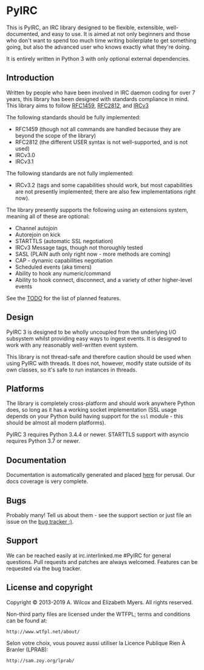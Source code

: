 # PyIRC
This is PyIRC, an IRC library designed to be flexible, extensible, well-
documented, and easy to use. It is aimed at not only beginners and those who
don't want to spend too much time writing boilerplate to get something going¸
but also the advanced user who knows exactly what they're doing.

It is entirely written in Python 3 with only optional external dependencies.

## Introduction
Written by people who have been involved in IRC daemon coding for over 7
years, this library has been designed with standards compliance in mind. This
library aims to follow [RFC1459](http://tools.ietf.org/html/rfc1459.html),
[RFC2812](http://tools.ietf.org/html/rfc2812.html), and
[IRCv3](http://ircv3.org)

The following standards should be fully implemented:
* RFC1459 (though not all commands are handled because they are beyond the
  scope of the library)
* RFC2812 (the different USER syntax is not well-supported, and is not used)
* IRCv3.0
* IRCv3.1

The following standards are not fully implemented:
* IRCv3.2 (tags and some capabilities should work, but most capabilities are
  not presently implemented; there are also few implementations right now).

The library presently supports the following using an extensions system,
meaning all of these are optional:
- Channel autojoin
- Autorejoin on kick
- STARTTLS (automatic SSL negotiation)
- IRCv3 Message tags, though not thoroughly tested
- SASL (PLAIN auth only right now - more methods are coming)
- CAP - dynamic capabilities negotiation
- Scheduled events (aka timers)
- Ability to hook any numeric/command
- Ability to hook connect, disconnect, and a variety of other higher-level
  events

See the [TODO](https://code.foxkit.us/IRC/PyIRC/blob/master/TODO.md) for the
list of planned features.

## Design
PyIRC 3 is designed to be wholly uncoupled from the underlying I/O subsystem
whilst providing easy ways to ingest events. It is designed to work with any
reasonably well-written event system.

This library is not thread-safe and therefore caution should be used when
using PyIRC with threads. It does not, however, modify state outside of its
own classes, so it's safe to run instances in threads.

## Platforms
The library is completely cross-platform and should work anywhere Python does,
so long as it has a working socket implementation (SSL usage depends on your
Python build having support for the `ssl` module - this should be almost all
modern platforms).

PyIRC 3 requires Python 3.4.4 or newer. STARTTLS support with asyncio requires
Python 3.7 or newer.

## Documentation
Documentation is automatically generated and placed
[here](http://foxkit.us/PyIRC/) for perusal. Our docs coverage is very
complete.

## Bugs
Probably many! Tell us about them - see the support section or just file an
issue on the [bug tracker :)](https://code.foxkit.us/IRC/PyIRC/issues).

## Support
We can be reached easily at irc.interlinked.me #PyIRC for general questions.
Pull requests and patches are always welcomed. Features can be requested via
the bug tracker.

## License and copyright
Copyright © 2013-2019 A. Wilcox and Elizabeth Myers. All rights reserved.

Non-third party files are licensed under the WTFPL; terms and conditions can be
found at:

	http://www.wtfpl.net/about/

Selon votre choix, vous pouvez aussi utiliser la Licence Publique Rien À
Branler (LPRAB):

	http://sam.zoy.org/lprab/

